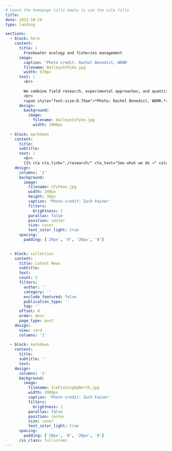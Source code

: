 ```yaml
---
# Leave the homepage title empty to use the site title
title:
date: 2022-10-24
type: landing

sections:
  - block: hero
    content:
      title: |
        Freshwater ecology and fisheries management
      image:
        caption: 'Photo credit: Rachel Benedict, WDNR'
        filename: WalleyeInFyke.jpg
        width: 570px
      text: |
        <br>
        
        We combine field research, experimental approaches, and quantitative modeling to understand how anthropogenic stressors influence freshwater fisheries, and develop new approaches to help important fisheries deal with a changing world. 
        <br>
        <span style="font-size:0.75em">*Photo: Rachel Benedict, WDNR.*</span>
      design:
        background:
          image:
            filename: WalleyeInFyke.jpg
            width: 1000px
            
  - block: markdown
    content:
      title:
      subtitle:
      text: |
        <br>
        {{% cta cta_link="./research/" cta_text="See what we do →" color="red" %}}
    design:
      columns: '1'
      background:
        image: 
          filename: CFLPano.jpg
          width: 200px
          height: 30px
          caption: 'Photo credit: Zach Feiner'
          filters:
            brightness: 1
          parallax: false
          position: center
          size: cover
          text_color_light: true
      spacing:
        padding: ['20px', '0', '20px', '0']

      
  - block: collection
    content:
      title: Latest News
      subtitle:
      text:
      count: 5
      filters:
        author: ''
        category: ''
        exclude_featured: false
        publication_type: ''
        tag: ''
      offset: 0
      order: desc
      page_type: post
    design:
      view: card
      columns: '1'
  
  - block: markdown
    content:
      title:
      subtitle: ''
      text:
    design:
      columns: '1'
      background:
        image: 
          filename: IceFishingUpNorth.jpg
          width: 2000px
          caption: 'Photo credit: Zach Feiner'
          filters:
            brightness: 1
          parallax: false
          position: center
          size: cover
          text_color_light: true
      spacing:
        padding: ['20px', '0', '20px', '0']
      css_class: fullscreen
---
```

